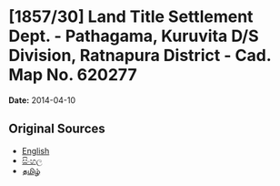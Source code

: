 # [1857/30] Land Title Settlement Dept. - Pathagama, Kuruvita D/S Division, Ratnapura District - Cad. Map No. 620277

**Date:** 2014-04-10

## Original Sources

- [English](https://documents.gov.lk/view/extra-gazettes/2014/4/1857-30_E.pdf)
- [සිංහල](https://documents.gov.lk/view/extra-gazettes/2014/4/1857-30_S.pdf)
- [தமிழ்](https://documents.gov.lk/view/extra-gazettes/2014/4/1857-30_T.pdf)
